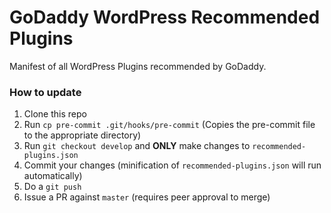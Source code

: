 # GoDaddy WordPress Recommended Plugins #

Manifest of all WordPress Plugins recommended by GoDaddy.

### How to update

1. Clone this repo
2. Run `cp pre-commit .git/hooks/pre-commit` (Copies the pre-commit file to the appropriate directory)
3. Run `git checkout develop` and **ONLY** make changes to `recommended-plugins.json`
4. Commit your changes (minification of `recommended-plugins.json` will run automatically)
5. Do a `git push`
6. Issue a PR against `master` (requires peer approval to merge)

